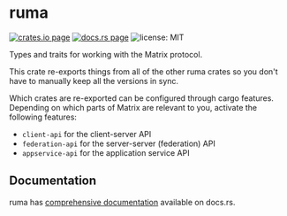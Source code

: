 # ruma

[![crates.io page](https://img.shields.io/crates/v/ruma.svg)](https://crates.io/crates/ruma)
[![docs.rs page](https://docs.rs/ruma/badge.svg)](https://docs.rs/ruma/)
![license: MIT](https://img.shields.io/crates/l/ruma.svg)

Types and traits for working with the Matrix protocol.

This crate re-exports things from all of the other ruma crates so you don't
have to manually keep all the versions in sync.

Which crates are re-exported can be configured through cargo features.
Depending on which parts of Matrix are relevant to you, activate the
following features:

* `client-api` for the client-server API
* `federation-api` for the server-server (federation) API
* `appservice-api` for the application service API

## Documentation

ruma has [comprehensive documentation](https://docs.rs/ruma) available on docs.rs.
